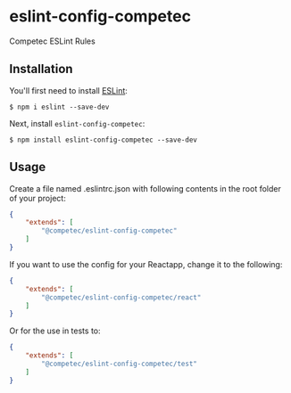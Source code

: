 # eslint-config-competec

Competec ESLint Rules

## Installation

You'll first need to install [ESLint](http://eslint.org):

```
$ npm i eslint --save-dev
```

Next, install `eslint-config-competec`:

```
$ npm install eslint-config-competec --save-dev
```

## Usage

Create a file named .eslintrc.json with following contents in the root folder of your project:

```json
{
    "extends": [
        "@competec/eslint-config-competec"
    ]
}
```

If you want to use the config for your Reactapp, change it to the following:

```json
{
    "extends": [
        "@competec/eslint-config-competec/react"
    ]
}
```

Or for the use in tests to:

```json
{
    "extends": [
        "@competec/eslint-config-competec/test"
    ]
}
```
